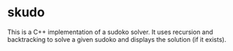 # skudo
This is a C++ implementation of a sudoko solver. It uses recursion and backtracking to solve a given sudoko and displays the solution (if it exists).
